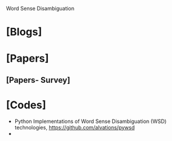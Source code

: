 Word Sense Disambiguation

# [Blogs]

# [Papers]

## [Papers- Survey]

# [Codes]
+ Python Implementations of Word Sense Disambiguation (WSD) technologies, https://github.com/alvations/pywsd
+ 
